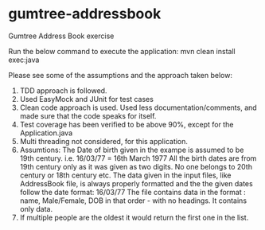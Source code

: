 # gumtree-addressbook
Gumtree Address Book exercise

Run the below command to execute the application:
mvn clean install exec:java

Please see some of the assumptions and the approach taken below:
1. TDD approach is followed.
2. Used EasyMock and JUnit for test cases
3. Clean code approach is used. Used less documentation/comments, and made sure that the code speaks for itself.
4. Test coverage has been verified to be above 90%, except for the Application.java
5. Multi threading not considered, for this application.
6. Assumtions:
   The Date of birth given in the exampe is assumed to be 19th century. i.e. 16/03/77  = 16th March 1977
   All the birth dates are from 19th century only as it was given as two digits. No one belongs to 20th century or 18th century etc.
   The data given in the input files, like AddressBook file, is always properly formatted and the the given dates follow the date format:    16/03/77
   The file contains data in the format : name, Male/Female, DOB in that order - with no headings. It contains only data.
7. If multiple people are the oldest it would return the first one in the list.
